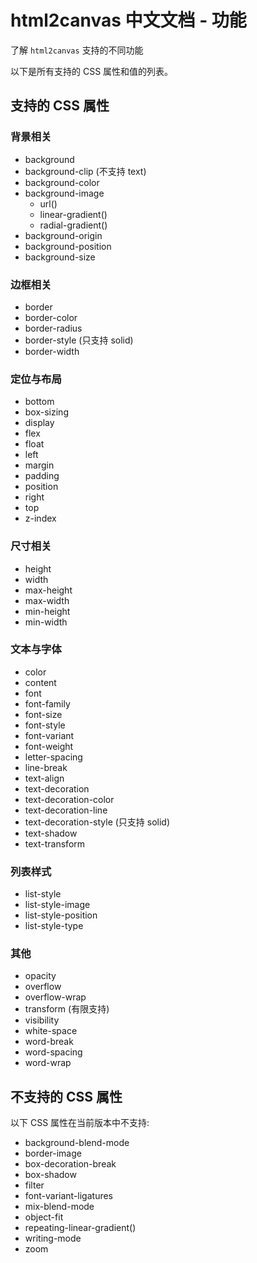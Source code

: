 # html2canvas 中文文档 - 功能

了解 `html2canvas` 支持的不同功能

以下是所有支持的 CSS 属性和值的列表。

## 支持的 CSS 属性

### 背景相关

- background
- background-clip (不支持 text)
- background-color
- background-image
  - url()
  - linear-gradient()
  - radial-gradient()
- background-origin
- background-position
- background-size

### 边框相关

- border
- border-color
- border-radius
- border-style (只支持 solid)
- border-width

### 定位与布局

- bottom
- box-sizing
- display
- flex
- float
- left
- margin
- padding
- position
- right
- top
- z-index

### 尺寸相关

- height
- width
- max-height
- max-width
- min-height
- min-width

### 文本与字体

- color
- content
- font
- font-family
- font-size
- font-style
- font-variant
- font-weight
- letter-spacing
- line-break
- text-align
- text-decoration
- text-decoration-color
- text-decoration-line
- text-decoration-style (只支持 solid)
- text-shadow
- text-transform

### 列表样式

- list-style
- list-style-image
- list-style-position
- list-style-type

### 其他

- opacity
- overflow
- overflow-wrap
- transform (有限支持)
- visibility
- white-space
- word-break
- word-spacing
- word-wrap

## 不支持的 CSS 属性

以下 CSS 属性在当前版本中不支持:

- background-blend-mode
- border-image
- box-decoration-break
- box-shadow
- filter
- font-variant-ligatures
- mix-blend-mode
- object-fit
- repeating-linear-gradient()
- writing-mode
- zoom
